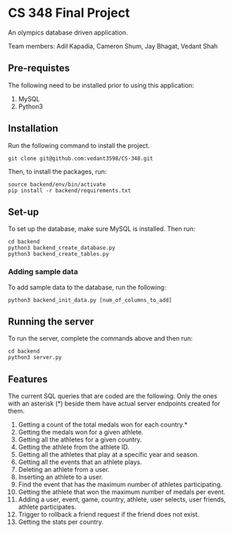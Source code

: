 # CS 348 Final Project

An olympics database driven application.

Team members: Adil Kapadia, Cameron Shum, Jay Bhagat, Vedant Shah

## Pre-requistes

The following need to be installed prior to using this application:
1. MySQL
2. Python3

## Installation

Run the following command to install the project.
```
git clone git@github.com:vedant3598/CS-348.git
```

Then, to install the packages, run:
```
source backend/env/bin/activate
pip install -r backend/requirements.txt
```

## Set-up

To set up the database, make sure MySQL is installed. Then run:
```
cd backend
python3 backend_create_database.py
python3 backend_create_tables.py
```

### Adding sample data

To add sample data to the database, run the following:
```
python3 backend_init_data.py [num_of_columns_to_add]
```

## Running the server

To run the server, complete the commands above and then run:
```
cd backend
python3 server.py
```

## Features

The current SQL queries that are coded are the following. Only the ones with an asterisk (*) beside them have actual server endpoints created for them.
1. Getting a count of the total medals won for each country.*
2. Getting the medals won for a given athlete.
3. Getting all the athletes for a given country.
4. Getting the athlete from the athlete ID.
5. Getting all the athletes that play at a specific year and season.
6. Getting all the events that an athlete plays.
7. Deleting an athlete from a user.
8. Inserting an athlete to a user.
9. Find the event that has the maximum number of athletes participating.
10. Getting the athlete that won the maximum number of medals per event.
11. Adding a user, event, game, country, athlete, user selects, user friends, athlete participates.
12. Trigger to rollback a friend request if the friend does not exist.
13. Getting the stats per country.